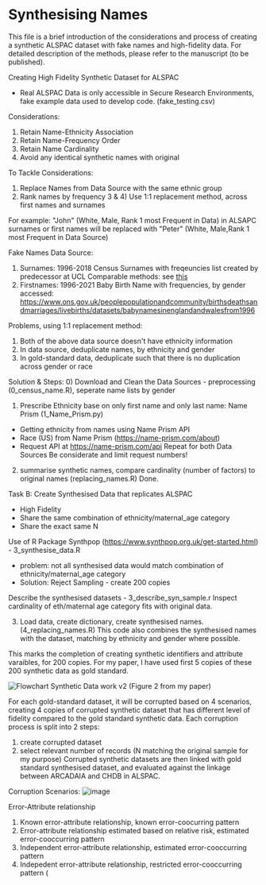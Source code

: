 # Synthesising Names
This file is a brief introduction of the considerations and process of creating a synthetic ALSPAC dataset with fake names and high-fidelity data.
For detailed description of the methods, please refer to the manuscript (to be published).

Creating High Fidelity Synthetic Dataset for ALSPAC
- Real ALSPAC Data is only accessible in Secure Research Environments, fake example data used to develop code. (fake_testing.csv)

Considerations: 
1) Retain Name-Ethnicity Association
2) Retain Name-Frequency Order
3) Retain Name Cardinality
4) Avoid any identical synthetic names with original

To Tackle Considerations:
1) Replace Names from Data Source with the same ethnic group
2) Rank names by frequency
3 & 4) Use 1:1 replacement method, across first names and surnames

For example:
"John" (White, Male, Rank 1 most Frequent in Data) in ALSAPC surnames or first names will be replaced with 
"Peter" (White, Male,Rank 1 most Frequent in Data Source)

Fake Names Data Source:
1) Surnames: 1996-2018 Census Surnames with freqeuncies 
list created by predecessor at UCL
Comparable methods: see [this]([url](https://eprints.lse.ac.uk/115497/1/WP_342.pdf)) 
3) Firstnames: 1996-2021 Baby Birth Name with frequencies, by gender
accessed: https://www.ons.gov.uk/peoplepopulationandcommunity/birthsdeathsandmarriages/livebirths/datasets/babynamesinenglandandwalesfrom1996

Problems, using 1:1 replacement method:
1) Both of the above data source doesn't have ethnicity information
2) In data source, deduplicate names, by ethnicity and gender
3) In gold-standard data, deduplicate such that there is no duplication across gender or race


Solution & Steps:
0) Download and Clean the Data Sources - preprocessing (0_census_name.R), seperate name lists by gender
1) Prescribe Ethnicity base on only first name and only last name: Name Prism (1_Name_Prism.py)
- Getting ethnicity from names using Name Prism API
- Race (US) from Name Prism (https://name-prism.com/about)
- Request API at https://name-prism.com/api
Repeat for both Data Sources
Be considerate and limit request numbers!

2) summarise synthetic names, compare cardinality (number of factors) to original names (replacing_names.R)
Done.

Task B: Create Synthesised Data that replicates ALSPAC
- High Fidelity
- Share the same combination of ethnicity/maternal_age category
- Share the exact same N

Use of R Package Synthpop (https://www.synthpop.org.uk/get-started.html) - 3_synthesise_data.R
- problem: not all synthesised data would match combination of ethnicity/maternal_age category
- Solution: Reject Sampling - create 200 copies

Describe the synthesised datasets - 3_describe_syn_sample.r
Inspect cardinality of eth/maternal age category fits with original data.

3) Load data, create dictionary, create synthesised names. (4_replacing_names.R)
This code also combines the synthesised names with the dataset, matching by ethnicity and gender where possible.

This marks the completion of creating synthetic identifiers and attribute varaibles, for 200 copies.
For my paper, I have used first 5 copies of these 200 synthetic data as gold standard. 

![Flowchart Synthetic Data work v2](https://github.com/Jo-Lam/synthesise_identifiers_ALSPAC/assets/56257474/14928f62-a283-4d67-8739-caf7dbead3ef) (Figure 2 from my paper)

For each gold-standard dataset, it will be corrupted based on 4 scenarios, creating 4 copies of corrupted synthetic dataset that has different level of fidelity compared to the gold standard synthetic data.
Each corruption process is split into 2 steps:
1) create corrupted dataset
2) select relevant number of records (N matching the original sample for my purpose)
Corrupted synthetic datasets are then linked with gold standard synthesised dataset, and evaluated against the linkage between ARCADAIA and CHDB in ALSPAC. 

Corruption Scenarios:
![image](https://github.com/Jo-Lam/synthesise_identifiers_ALSPAC/assets/56257474/75b0008a-6ffa-4930-9c14-7bff5faaf5c6)

Error-Attribute relationship
1) Known error-attribute relationship, known error-coocurring pattern
2) Error-attribute relationship estimated based on relative risk, estimated error-cooccurring pattern
3) Independent error-attribute relationship, estimated error-cooccurring pattern
4) Indepedent error-attribute relationship, restricted error-cooccurring pattern (





